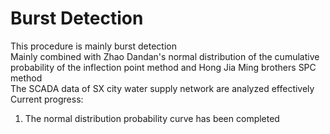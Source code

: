 # Burst Detection
This procedure is mainly burst detection</br>
Mainly combined with Zhao Dandan's normal distribution of the cumulative probability of the inflection point method and Hong Jia Ming brothers SPC method</br>
The SCADA data of SX city water supply network are analyzed effectively</br>
Current progress:</br>
1. The normal distribution probability curve has been completed</br>
